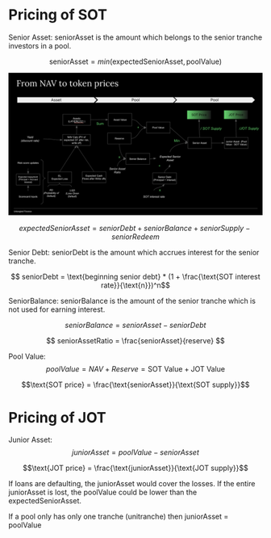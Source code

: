 # Pricing of SOT

Senior Asset: seniorAsset is the amount which belongs to the senior tranche investors in a pool.

$$\text{seniorAsset} = min(\text{expectedSeniorAsset},\text{poolValue})$$

<p align="center">  
<img width="1279" alt="Untangled_NAV to token pices" src="https://github.com/untangledfinance/untangled-docs/blob/untangled-docs-quntangled/docs/user-documentation/img/NAV-to-token-prices.png">
</p>

$$expectedSeniorAsset = seniorDebt + seniorBalance + seniorSupply - seniorRedeem$$

Senior Debt: seniorDebt is the amount which accrues interest for the senior tranche.

$$ seniorDebt = \text{beginning senior debt} * (1 + \frac{\text{SOT interest rate}}{\text{n}})^n$$

SeniorBalance: seniorBalance is the amount of the senior tranche which is not used for earning interest.

$$seniorBalance = seniorAsset - seniorDebt $$

$$ seniorAssetRatio = \frac{seniorAsset}{reserve} $$

Pool Value: $$poolValue = NAV + Reserve = \text{SOT Value} + \text{JOT Value}$$

$$\text{SOT price} = \frac{\text{seniorAsset}}{\text{SOT supply}}$$

# Pricing of JOT

Junior Asset: $$juniorAsset = poolValue - seniorAsset$$

$$\text{JOT price} = \frac{\text{juniorAsset}}{\text{JOT supply}}$$

If loans are defaulting, the juniorAsset would cover the losses. If the entire juniorAsset is lost, the poolValue could be lower than the expectedSeniorAsset. 

If a pool only has only one tranche (unitranche) then juniorAsset = poolValue
